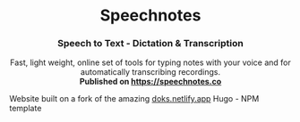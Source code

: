 <h1 align="center">
  Speechnotes
</h1>

<h3 align="center">
  Speech to Text - Dictation & Transcription
</h3>

<p align="center">
  Fast, light weight, online set of tools for typing notes with your voice and for automatically transcribing recordings.
  <br/>
  <b>Published on <a href="https://speechnotes.co">https://speechnotes.co</a></b>
</p>


Website built on a fork of the amazing [doks.netlify.app](https://doks.netlify.app/) Hugo - NPM template
